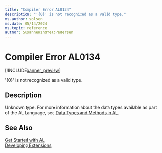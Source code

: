 ```yaml
---
title: "Compiler Error AL0134"
description: "'{0}' is not recognized as a valid type."
ms.author: solsen
ms.date: 05/14/2024
ms.topic: reference
author: SusanneWindfeldPedersen
---
```

[//]: # (START>DO_NOT_EDIT)
[//]: # (IMPORTANT:Do not edit any of the content between here and the END>DO_NOT_EDIT.)
[//]: # (Any modifications should be made in the .xml files in the ModernDev repo.)
# Compiler Error AL0134

[!INCLUDE[banner_preview](../includes/banner_preview.md)]

'{0}' is not recognized as a valid type.


## Description
Unknown type. For more information about the data types available as part of the AL Language, see [Data Types and Methods in AL](/dynamics365/business-central/dev-itpro/developer/methods-auto/library).  

[//]: # (IMPORTANT: END>DO_NOT_EDIT)
## See Also  
[Get Started with AL](../devenv-get-started.md)  
[Developing Extensions](../devenv-dev-overview.md)  